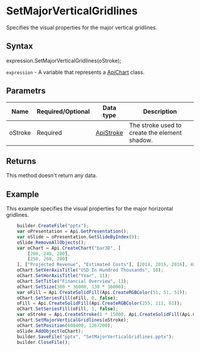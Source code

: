 # SetMajorVerticalGridlines

Specifies the visual properties for the major vertical gridlines.

## Syntax

expression.SetMajorVerticalGridlines(oStroke);

`expression` - A variable that represents a [ApiChart](../ApiChart.md) class.

## Parametrs

| **Name** | **Required/Optional** | **Data type** | **Description** |
| ------------- | ------------- | ------------- | ------------- |
| oStroke | Required | [ApiStroke](../../ApiStroke/ApiStroke.md) | The stroke used to create the element shadow. |

## Returns

This method doesn't return any data.

## Example

This example specifies the visual properties for the major horizontal gridlines.

```javascript
	builder.CreateFile("pptx");
	var oPresentation = Api.GetPresentation();
	var oSlide = oPresentation.GetSlideByIndex(0);
	oSlide.RemoveAllObjects();
	var oChart = Api.CreateChart("bar3D", [
		[200, 240, 280],
		[250, 260, 280]
	], ["Projected Revenue", "Estimated Costs"], [2014, 2015, 2016], 4051300, 2347595, 24);
	oChart.SetVerAxisTitle("USD In Hundred Thousands", 10);
	oChart.SetHorAxisTitle("Year", 11);
	oChart.SetTitle("Financial Overview", 13);
	oChart.SetSize(300 * 36000, 130 * 36000);
	var oFill = Api.CreateSolidFill(Api.CreateRGBColor(51, 51, 51));
	oChart.SetSeriesFill(oFill, 0, false);
	oFill = Api.CreateSolidFill(Api.CreateRGBColor(255, 111, 61));
	oChart.SetSeriesFill(oFill, 1, false);
	var oStroke = Api.CreateStroke(1 * 15000, Api.CreateSolidFill(Api.CreateRGBColor(255, 111, 61)));
	oChart.SetMajorVerticalGridlines(oStroke);
	oChart.SetPosition(608400, 1267200);
	oSlide.AddObject(oChart);
	builder.SaveFile("pptx", "SetMajorVerticalGridlines.pptx");
	builder.CloseFile();
```